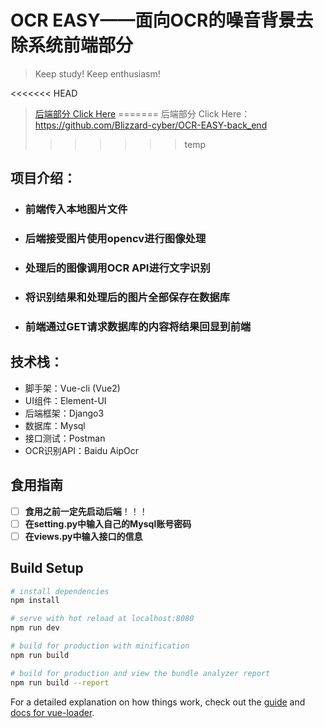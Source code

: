 # OCR EASY——面向OCR的噪音背景去除系统前端部分

> Keep study! Keep enthusiasm!
>
<<<<<<< HEAD
> [后端部分 Click Here](https://github.com/Blizzard-cyber/OCR-EASY-back_end)
=======
> 后端部分 Click Here：https://github.com/Blizzard-cyber/OCR-EASY-back_end
>>>>>>> temp

## 项目介绍：

- ### 	前端传入本地图片文件

- ###      后端接受图片使用opencv进行图像处理

- ###      处理后的图像调用OCR API进行文字识别

- ###     将识别结果和处理后的图片全部保存在数据库

- ###    前端通过GET请求数据库的内容将结果回显到前端

## 技术栈：

- 脚手架：Vue-cli (Vue2)
- UI组件：Element-UI
- 后端框架：Django3
- 数据库：Mysql
- 接口测试：Postman
- OCR识别API：Baidu AipOcr

## 食用指南

- [ ] **食用之前一定先启动后端**！！！
- [ ] **在setting.py中输入自己的Mysql账号密码**
- [ ] **在views.py中输入接口的信息**

## Build Setup

``` bash
# install dependencies
npm install

# serve with hot reload at localhost:8080
npm run dev

# build for production with minification
npm run build

# build for production and view the bundle analyzer report
npm run build --report
```

For a detailed explanation on how things work, check out the [guide](http://vuejs-templates.github.io/webpack/) and [docs for vue-loader](http://vuejs.github.io/vue-loader).

